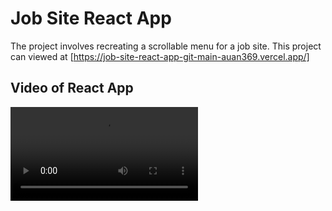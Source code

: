 # Job Site React App

The project involves recreating a scrollable menu for a job site.
This project can viewed at [https://job-site-react-app-git-main-auan369.vercel.app/]


## Video of React App
![Video](https://github.com/auan369/JobSiteReactApp/blob/master/screenshots/jobSiteReactApp.mp4)